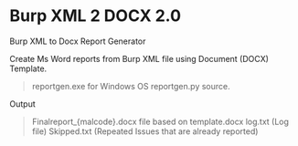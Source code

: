 # Burp XML 2 DOCX 2.0
Burp XML to Docx Report Generator

Create Ms Word reports from Burp XML file using Document (DOCX) Template.

> reportgen.exe for Windows OS
> reportgen.py source.

Output

> Finalreport_{malcode}.docx file based on template.docx
> log.txt (Log file)
> Skipped.txt (Repeated Issues that are already reported)
